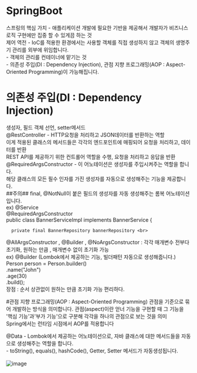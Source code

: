 # SpringBoot
스프링의 핵심 가치 - 애플리케이션 개발에 필요한 기반을 제공해서 개발자가 비즈니스 로직 구현에만 집중 할 수 있게끔 하는 것<br>
제어 역전  - IoC를 적용한 환경에서는 사용할 객체를 직접 생성하지 않고 객체의 생명주기 관리를 외부에 위임합니다.<br>
          - 객체의 관리를 컨테이너에 맡기는 것<br>
          - 의존성 주입(DI : Dependency Injection), 관점 지향 프로그래밍(AOP : Aspect-Oriented Programming)이 가능해집니다.<br>
# 의존성 주입(DI : Dependency Injection)
생성자, 필드 객체 선언, setter메서드<br>
@RestController - HTTP요청을 처리하고 JSON데이터를 반환하는 역할<br>
                  이게 적용된 클래스의 메서드들은 각각의 엔드포인트에 매핑되어 요청을 처리하고, 데이터를 반환<br>
                  REST API를 제공하기 위한 컨트롤어 역할을 수행, 요청을 처리하고 응답을 반환<br>
@RequiredArgsConstructor - 이 어노테이션은 생성자를 주입시켜주는 역할을 합니다.<br>
                           해당 클래스의 모든 필수 인자를 가진 생성자를 자동으로 생성해주는 기능을 제공합니다.<br>
                           ##주의## final, @NotNull이 붙은 필드의 생성자를 자동 생성해주는 롬복 어노테이션입니다.<br>
ex) @Service<br>
    @RequiredArgsConstructor<br>
    public class BannerServiceImpl implements BannerService {<br>

      private final BannerRepository bannerRepository <br>
@AllArgsConstructor , @Builder , @NoArgsConstructor : 각각 매개변수 전부다초기화, 원하는 만큼 , 매개변수 없이 초기화 가능<br>
ex) @Builder (Lombok에서 제공하는 기능, 빌더패턴 자동으로 생성해줍니다.)<br>
    Person person = Person.builder()<br>
                          .name("John")<br>
                          .age(30)<br>
                          .build();<br>
장점 : 순서 상관없이 원하는 만큼 초기화 가능 편리하다.<br>

#관점 지향 프로그래밍(AOP : Aspect-Oriented Programming)
관점을 기준으로 묶어 개발하는 방식을 의미합니다. 관점(aspect)이란 얻너 기능을 구현할 때 그 기능을 '핵심 기능'과'부가 기능'으로 구분해 각각을 하나의 관점으로 보는 것을 의미<br>
Spring에서는 런타임 시점에서 AOP를 적용합니다<br>

@Data - Lombok에서 제공하는 어노테이션으로, 자바 클래스에 대한 메서드들을 자동으로 생성해주는 역할을 합니다.<br>
      - toString(), equals(), hashCode(), Getter, Setter 메서드가 자동생성됩니다.<br>
 <br>
![image](https://github.com/SeungGwan123/SpringBoot/assets/123438749/85632347-ec2b-41ad-a1b1-7bd9a9c76169)
